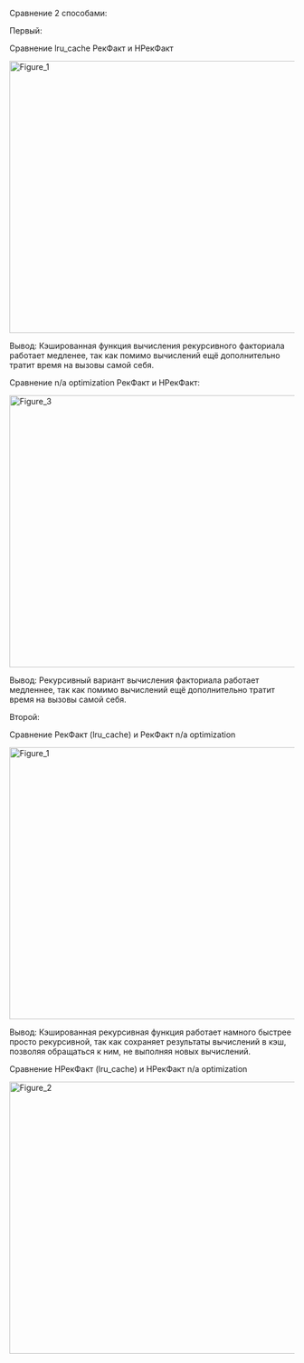 Сравнение 2 способами: 

Первый:

Сравнение lru_cache РекФакт и НРекФакт


<img width="640" height="480" alt="Figure_1" src="https://github.com/user-attachments/assets/8c0fe3ed-8ff3-40fc-a89c-b4a9ba6e3bf4" />


Вывод: Кэшированная функция вычисления рекурсивного факториала работает медленее, так как помимо вычислений ещё дополнительно тратит время на вызовы самой себя.

Сравнение n/a optimization РекФакт и НРекФакт️:


<img width="640" height="480" alt="Figure_3" src="https://github.com/user-attachments/assets/17b069ce-6b03-4542-90c2-c5ab9282b312" />


Вывод: Рекурcивный вариант вычисления факториала работает медленнее, так как помимо вычислений ещё дополнительно тратит время на вызовы самой себя.

Второй:

Сравнение РекФакт (lru_cache) и РекФакт n/a optimization


<img width="640" height="480" alt="Figure_1" src="https://github.com/user-attachments/assets/22a2108b-3857-4858-866b-d9c702441171" />



Вывод: Кэшированная рекурсивная функция работает намного быстрее просто рекурсивной, так как сохраняет результаты вычислений в кэш, позволяя обращаться к ним, не выполняя новых вычислений.

Сравнение НРекФакт (lru_cache) и НРекФакт n/a optimization


<img width="640" height="480" alt="Figure_2" src="https://github.com/user-attachments/assets/32ce7448-64ec-46a6-9196-9d71b43572f8" />





